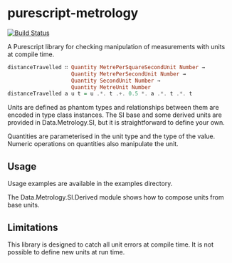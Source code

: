 # purescript-metrology

[![Build Status](https://travis-ci.org/mcgordonite/purescript-metrology.svg?branch=master)](https://travis-ci.org/mcgordonite/purescript-metrology)

A Purescript library for checking manipulation of measurements with units at
compile time.

```purescript
distanceTravelled ∷ Quantity MetrePerSquareSecondUnit Number →
                    Quantity MetrePerSecondUnit Number →
                    Quantity SecondUnit Number →
                    Quantity MetreUnit Number
distanceTravelled a u t = u .*. t .+. 0.5 *. a .*. t .*. t
```

Units are defined as phantom types and relationships between them are encoded
in type class instances. The SI base and some derived units are provided in
Data.Metrology.SI, but it is straightforward to define your own.

Quantities are parameterised in the unit type and the type of the value. Numeric
operations on quantities also manipulate the unit.

## Usage

Usage examples are available in the examples directory.

The Data.Metrology.SI.Derived module shows how to compose units from base units.

## Limitations

This library is designed to catch all unit errors at compile time. It is not
possible to define new units at run time.


